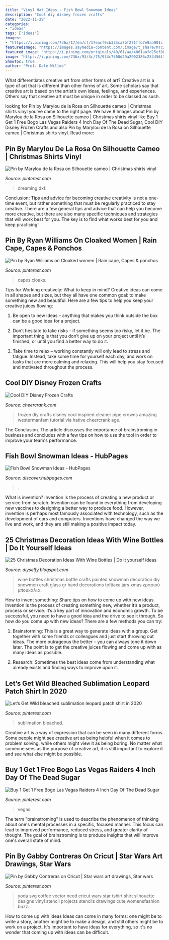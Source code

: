 ```yaml
---
title: "Vinyl Hat Ideas - Fish Bowl Snowman Ideas"
description: "Cool diy disney frozen crafts"
date: "2022-11-29"
categories:
- "ideas"
tags: ["ideas"]
images:
- "https://i.pinimg.com/736x/17/ea/cf/17eacf9cb333ca7bf271ffd7e9aa901c.jpg"
featuredImage: "https://images.saymedia-content.com/.image/t_share/MTc2MjYwMDA0ODMwOTEzNzA5/fish-bowl-snowman-ideas.jpg"
featured_image: "https://i.pinimg.com/originals/40/61/aa/4061aafd25ef801ba673d739f666b1a4.jpg"
image: "https://i.pinimg.com/736x/93/4c/75/934c7508d29a2902386c253456f3e4f0.jpg"
ShowToc: true
author: "Prof. Dale Willms"
---
```



What differentiates creative art from other forms of art?
Creative art is a type of art that is different than other forms of art. Some scholars say that creative art is based on the artist’s own ideas, feelings, and experiences. Others say that creative art must be unique in order to be classed as such.

	

		
looking for Pin by Marylou de la Rosa on Silhouette cameo | Christmas shirts vinyl you've came to the right page. We have 8 Images about Pin by Marylou de la Rosa on Silhouette cameo | Christmas shirts vinyl like Buy 1 Get 1 Free Bogo Las Vegas Raiders 4 Inch Day Of The Dead Sugar, Cool DIY Disney Frozen Crafts and also Pin by Marylou de la Rosa on Silhouette cameo | Christmas shirts vinyl. Read more:
		
    
## Pin By Marylou De La Rosa On Silhouette Cameo | Christmas Shirts Vinyl

<img loading=lazy src="https://i.pinimg.com/originals/39/80/df/3980df37e4b7b0b2760efeea82c4a695.jpg" onerror="this.onerror=null;this.src='https://tse2.mm.bing.net/th?id=OIP.zqL3MmoaEfAsp4wf0S2N3QHaHa&amp;pid=15.1';" alt="Pin by Marylou de la Rosa on Silhouette cameo | Christmas shirts vinyl">

_Source: pinterest.com_

>dreaming dxf. 

	

Conclusion: Tips and advice for becoming creative
creativity is not a one-time event, but rather something that must be regularly practiced to stay creative. There are a few general tips and advice that can help you become more creative, but there are also many specific techniques and strategies that will work best for you. The key is to find what works best for you and keep practicing!

    
## Pin By Ryan Williams On Cloaked Women | Rain Cape, Capes &amp; Ponchos

<img loading=lazy src="https://i.pinimg.com/originals/40/61/aa/4061aafd25ef801ba673d739f666b1a4.jpg" onerror="this.onerror=null;this.src='https://tse1.mm.bing.net/th?id=OIP.FpX3oLKRZ_lmhTOoob7VqwHaLH&amp;pid=15.1';" alt="Pin by Ryan Williams on Cloaked women | Rain cape, Capes &amp; ponchos">

_Source: pinterest.com_

>capes cloaks. 

	

Tips for Working creatively: What to keep in mind?
Creative ideas can come in all shapes and sizes, but they all have one common goal: to make something new and beautiful. Here are a few tips to help you keep your creative juices flowing:
1. Be open to new ideas – anything that makes you think outside the box can be a good idea for a project.

2. Don’t hesitate to take risks – if something seems too risky, let it be. The important thing is that you don’t give up on your project until it’s finished, or until you find a better way to do it.

3. Take time to relax – working constantly will only lead to stress and fatigue. Instead, take some time for yourself each day, and work on tasks that are more calming and relaxing. This will help you stay focused and motivated throughout the process.

    
## Cool DIY Disney Frozen Crafts

<img loading=lazy src="https://www.cheercrank.com/wp-content/uploads/2016/10/0-diy-frozen-crafts.jpg" onerror="this.onerror=null;this.src='https://tse1.mm.bing.net/th?id=OIP.wW1RdYsO8eMKbMnpB8F-5QHaNg&amp;pid=15.1';" alt="Cool DIY Disney Frozen Crafts">

_Source: cheercrank.com_

>frozen diy crafts disney cool inspired cleaner pipe crowns amazing westermanfam tutorial via hative cheercrank age. 

	

The Conclusion.
The article discusses the importance of brainstroming in business and concludes with a few tips on how to use the tool in order to improve your team's performance.

    
## Fish Bowl Snowman Ideas - HubPages

<img loading=lazy src="https://images.saymedia-content.com/.image/t_share/MTc2MjYwMDA0ODMwOTEzNzA5/fish-bowl-snowman-ideas.jpg" onerror="this.onerror=null;this.src='https://tse4.mm.bing.net/th?id=OIP.0voRn6Zss6ZnhDkslaO5PAHaJ4&amp;pid=15.1';" alt="Fish Bowl Snowman Ideas - HubPages">

_Source: discover.hubpages.com_

>. 

	

What is invention?
Invention is the process of creating a new product or service from scratch. Invention can be found in everything from developing new vaccines to designing a better way to produce food. However, invention is perhaps most famously associated with technology, such as the development of cars and computers. Inventions have changed the way we live and work, and they are still making a positive impact today.

    
## 25 Christmas Decoration Ideas With Wine Bottles | Do It Yourself Ideas

<img loading=lazy src="https://3.bp.blogspot.com/-oyOHup6XzvM/WE_XdT3R8-I/AAAAAAAAsCQ/CHnTjOUKi-kVgLH20kTyJ6NYsGWR0YR2ACLcB/s1600/Christmas-Decoration-Ideas-With-Wine-Bottles-19.jpg" onerror="this.onerror=null;this.src='https://tse3.mm.bing.net/th?id=OIP.4-S1d5QDAE31y6JgWLA_dgHaNd&amp;pid=15.1';" alt="25 Christmas Decoration Ideas With Wine Bottles | Do it yourself ideas">

_Source: diyselfy.blogspot.com_

>wine bottles christmas bottle crafts painted snowman decoration diy snowmen craft glass gr hand decorations toftiaxa jars xmas κρασιού μπουκάλια. 

	

How to invent something: Share tips on how to come up with new ideas.
Invention is the process of creating something new, whether it’s a product, process or service. It’s a key part of innovation and economic growth. To be successful, you need to have a good idea and the drive to see it through.
So how do you come up with new ideas? There are a few methods you can try:

1. Brainstorming: This is a great way to generate ideas with a group. Get together with some friends or colleagues and just start throwing out ideas. The more outrageous the better – you can always tone it down later. The point is to get the creative juices flowing and come up with as many ideas as possible.

2. Research: Sometimes the best ideas come from understanding what already exists and finding ways to improve upon it.

    
## Let’s Get Wild Bleached Sublimation Leopard Patch Shirt In 2020

<img loading=lazy src="https://i.pinimg.com/736x/17/ea/cf/17eacf9cb333ca7bf271ffd7e9aa901c.jpg" onerror="this.onerror=null;this.src='https://tse4.mm.bing.net/th?id=OIP.ObQhy7CwseMNrz0eLgFHJgHaJ3&amp;pid=15.1';" alt="Let’s Get Wild bleached sublimation leopard patch shirt in 2020">

_Source: pinterest.com_

>sublimation bleached. 

	

Creative art is a way of expression that can be seen in many different forms. Some people might see creative art as being helpful when it comes to problem solving, while others might view it as being boring. No matter what someone sees as the purpose of creative art, it is still important to explore it and see what else might be possible.

    
## Buy 1 Get 1 Free Bogo Las Vegas Raiders 4 Inch Day Of The Dead Sugar

<img loading=lazy src="https://i.pinimg.com/736x/3c/7b/ff/3c7bffb444b2f73eaaa82da664fa6682.jpg" onerror="this.onerror=null;this.src='https://tse2.mm.bing.net/th?id=OIP.kzRyahanOcI9z1judP5o4wHaJv&amp;pid=15.1';" alt="Buy 1 Get 1 Free Bogo Las Vegas Raiders 4 Inch Day Of The Dead Sugar">

_Source: pinterest.com_

>vegas. 

	

The term "brainstroming" is used to describe the phenomenon of thinking about one's mental processes in a specific, focused manner. This focus can lead to improved performance, reduced stress, and greater clarity of thought. The goal of brainstroming is to produce insights that will improve one's overall state of mind.

    
## Pin By Gabby Contreras On Cricut | Star Wars Art Drawings, Star Wars

<img loading=lazy src="https://i.pinimg.com/736x/93/4c/75/934c7508d29a2902386c253456f3e4f0.jpg" onerror="this.onerror=null;this.src='https://tse3.mm.bing.net/th?id=OIP.T0aMY8m_UtzFIrWGwJDvpwHaHa&amp;pid=15.1';" alt="Pin by Gabby Contreras on Cricut | Star wars art drawings, Star wars">

_Source: pinterest.com_

>yoda svg coffee vector need cricut wars star tshirt shirt silhouette designs vinyl stencil projects stencils drawings cute womensfashion buzz. 

	

How to come up with ideas
Ideas can come in many forms: one might be to write a story, another might be to make a design, and still others might be to work on a project. It's important to have ideas for everything, so it's no wonder that coming up with ideas can be difficult.

